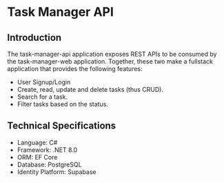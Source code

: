 # Task Manager API
## Introduction
The task-manager-api application exposes REST APIs to be consumed by the task-manager-web application. Together, these two make a fullstack application that provides the following features:

- User Signup/Login
- Create, read, update and delete tasks (thus CRUD).
- Search for a task.
- Filter tasks based on the status.

## Technical Specifications
- Language: C#
- Framework: .NET 8.0
- ORM: EF Core
- Database: PostgreSQL
- Identity Platform: Supabase
